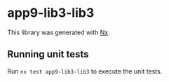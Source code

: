 # app9-lib3-lib3

This library was generated with [Nx](https://nx.dev).

## Running unit tests

Run `nx test app9-lib3-lib3` to execute the unit tests.
